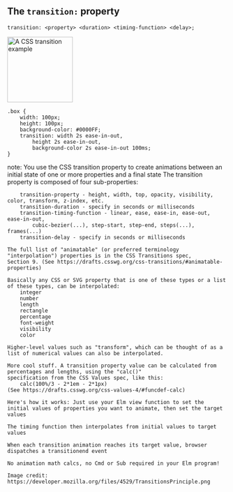 ##  The <code>transition:</code> property

<pre><code class="css">transition: &lt;property&gt; &lt;duration&gt; &lt;timing-function&gt; &lt;delay&gt;;
</code></pre>

<img alt="A CSS transition example" src="resources/TransitionsPrinciple.png" style="height: 150px; border: none;">

<pre class="fragment"><code class="css">.box {
    width: 100px;
    height: 100px;
    background-color: #0000FF;
    transition: width 2s ease-in-out,
        height 2s ease-in-out,
        background-color 2s ease-in-out 100ms;
}
</code></pre>


note:
    You use the CSS transition property to create animations between an initial state of one or more properties and a final state
    The transition property is composed of four sub-properties:

        transition-property - height, width, top, opacity, visibility, color, transform, z-index, etc.
        transition-duration - specify in seconds or milliseconds
        transition-timing-function - linear, ease, ease-in, ease-out, ease-in-out,
            cubic-bezier(...), step-start, step-end, steps(...), frames(...)  
        transition-delay - specify in seconds or milliseconds

    The full list of "animatable" (or preferred terminology "interpolation") properties is in the CSS Transitions spec,
    Section 9. (See https://drafts.csswg.org/css-transitions/#animatable-properties)

    Basically any CSS or SVG property that is one of these types or a list of these types, can be interpolated:
        integer
        number
        length
        rectangle
        percentage
        font-weight
        visibility
        color

    Higher-level values such as "transform", which can be thought of as a list of numerical values can also be interpolated.

    More cool stuff. A transition property value can be calculated from percentages and lengths, using the "calc()"
    specification from the CSS Values spec, like this:
        calc(100%/3 - 2*1em - 2*1px)
    (See https://drafts.csswg.org/css-values-4/#funcdef-calc)

    Here's how it works: Just use your Elm view function to set the initial values of properties you want to animate, then set the target values

    The timing function then interpolates from initial values to target values

    When each transition animation reaches its target value, browser dispatches a transitionend event

    No animation math calcs, no Cmd or Sub required in your Elm program!

    Image credit: https://developer.mozilla.org/files/4529/TransitionsPrinciple.png
